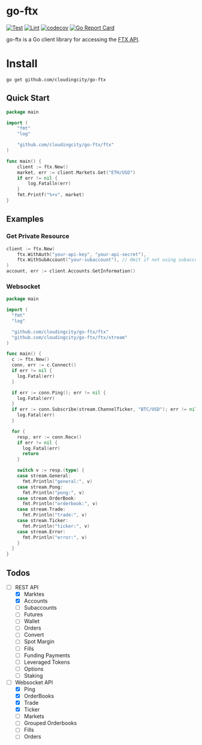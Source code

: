 # go-ftx

[![Test](https://github.com/cloudingcity/go-ftx/workflows/Test/badge.svg)](https://github.com/cloudingcity/go-ftx/actions?query=workflow%3ATest)
[![Lint](https://github.com/cloudingcity/go-ftx/workflows/Lint/badge.svg)](https://github.com/cloudingcity/go-ftx/actions?query=workflow%3ALint)
[![codecov](https://codecov.io/gh/cloudingcity/go-ftx/branch/main/graph/badge.svg)](https://codecov.io/gh/cloudingcity/go-ftx)
[![Go Report Card](https://goreportcard.com/badge/github.com/cloudingcity/go-ftx)](https://goreportcard.com/report/github.com/cloudingcity/go-ftx)

go-ftx is a Go client library for accessing the [FTX API](https://docs.ftx.com/).

# Install

```console
go get github.com/cloudingcity/go-ftx
```

## Quick Start

```go
package main

import (
	"fmt"
	"log"

	"github.com/cloudingcity/go-ftx/ftx"
)

func main() {
	client := ftx.New()
	market, err := client.Markets.Get("ETH/USD")
	if err != nil {
		log.Fatalln(err)
	}
	fmt.Printf("%+v", market)
}
```

## Examples

### Get Private Resource

```go
client := ftx.New(
    ftx.WithAuth("your-api-key", "your-api-secret"),
    ftx.WithSubAccount("your-subaccount"), // Omit if not using subaccounts
)
account, err := client.Accounts.GetInformation()
```

### Websocket

```go
package main

import (
  "fmt"
  "log"

  "github.com/cloudingcity/go-ftx/ftx"
  "github.com/cloudingcity/go-ftx/ftx/stream"
)

func main() {
  c := ftx.New()
  conn, err := c.Connect()
  if err != nil {
    log.Fatal(err)
  }

  if err := conn.Ping(); err != nil {
    log.Fatal(err)
  }
  if err := conn.Subscribe(stream.ChannelTicker, "BTC/USD"); err != nil {
    log.Fatal(err)
  }

  for {
    resp, err := conn.Recv()
    if err != nil {
      log.Fatal(err)
      return
    }

    switch v := resp.(type) {
    case stream.General:
      fmt.Println("general:", v)
    case stream.Pong:
      fmt.Println("pong:", v)
    case stream.OrderBook:
      fmt.Println("orderbook:", v)
    case stream.Trade:
      fmt.Println("trade:", v)
    case stream.Ticker:
      fmt.Println("ticker:", v)
    case stream.Error:
      fmt.Println("error:", v)
    }
  }
}
```

## Todos

- [ ] REST API
    - [x] Marktes
    - [x] Accounts
    - [ ] Subaccounts
    - [ ] Futures
    - [ ] Wallet
    - [ ] Orders
    - [ ] Convert
    - [ ] Spot Margin
    - [ ] Fills
    - [ ] Funding Payments
    - [ ] Leveraged Tokens
    - [ ] Options
    - [ ] Staking
- [ ] Websocket API
    - [x] Ping
    - [x] OrderBooks
    - [x] Trade
    - [x] Ticker
    - [ ] Markets
    - [ ] Grouped Orderbooks
    - [ ] Fills
    - [ ] Orders
